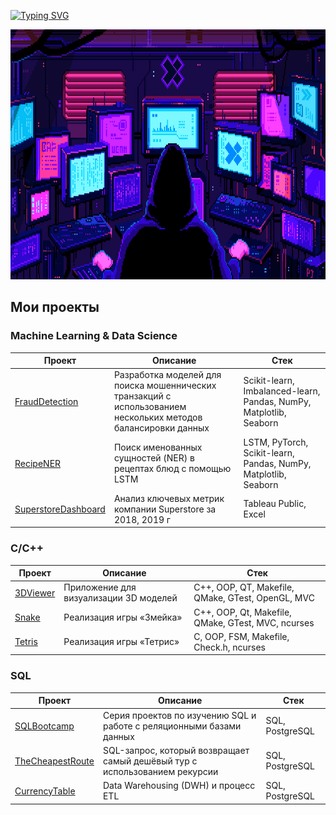 [![Typing SVG](https://readme-typing-svg.demolab.com/?lines=Machine+Learning;Data+Science&vCenter=True&height=40&size=35&width=1000&center=True&color=FF69B4)](https://git.io/typing-svg)

<img src="it.gif" width="1010" height="400"/>

## Мои проекты

### **Machine Learning & Data Science**
| Проект | Описание | Стек       |
|--------------|-------------|-------------|
| [FraudDetection](https://github.com/skytecat/FraudDetection)  | Разработка моделей для поиска мошеннических транзакций  с использованием нескольких методов балансировки данных | Scikit-learn, Imbalanced-learn, Pandas, NumPy, Matplotlib, Seaborn |
| [RecipeNER](https://github.com/skytecat/RecipeNER)   | Поиск именованных сущностей (NER) в рецептах блюд с помощью LSTM  | LSTM, PyTorch, Scikit-learn, Pandas, NumPy, Matplotlib, Seaborn |
| [SuperstoreDashboard](https://github.com/skytecat/SuperstoreDashboard)  | Анализ ключевых метрик компании Superstore за 2018, 2019 г | Tableau Public, Excel |

### **C/C++**
| Проект | Описание | Стек       |
|--------------|-------------|-------------|
| [3DViewer](https://github.com/skytecat/3DViewer) | Приложение для визуализации 3D моделей | C++, OOP, QT, Makefile, QMake, GTest, OpenGL, MVC |
| [Snake](https://github.com/skytecat/Snake) | Реализация игры «Змейка» | C++, OOP, Qt, Makefile, QMake, GTest, MVC, ncurses |
| [Tetris](https://github.com/skytecat/Tetris) | Реализация игры «Тетрис» | C, OOP, FSM, Makefile, Check.h, ncurses |

### **SQL**
| Проект | Описание | Стек       |
|--------------|-------------|-------------|
| [SQLBootcamp](https://github.com/skytecat/SQLBootcamp) | Серия проектов по изучению SQL и работе с реляционными базами данных | SQL, PostgreSQL |
| [TheCheapestRoute](https://github.com/skytecat/TheCheapestRoute) | SQL-запрос, который возвращает самый дешёвый тур с использованием рекурсии | SQL, PostgreSQL |
| [CurrencyTable](https://github.com/skytecat/CurrencyTable) | Data Warehousing (DWH) и процесс ETL | SQL, PostgreSQL |
